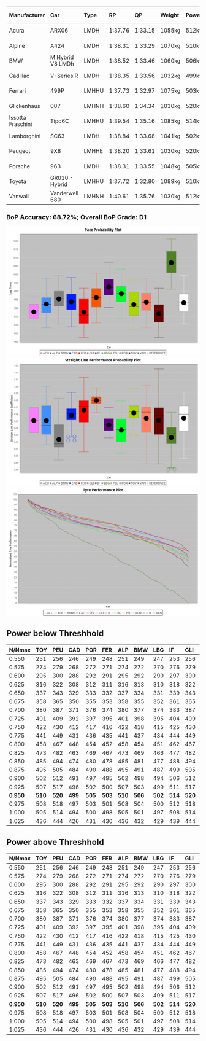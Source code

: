 |Manufacturer|Car|Type|RP|QP|Weight|Power¹|Threshhold|PINC|Power²|E/Stint|AVG Vmax|FDS|RDLC|L/Stint|BOP-Grade|ModelAccuracy|ModelPoints|Match%|
|:-|:-|:-|:-|:-|:-|:-|:-|:-|:-|:-|:-|:-|:-|:-|:-|:-|:-|:-|
|Acura|ARX06|LMDH|1:37.76|1:33.15|1055kg|512kw|210.0kph|0%|512kw|906MJ|310.35kph-327.39kph|-|1.01|29|-Ω1|100.00%|995|43.61%|
|Alpine|A424|LMDH|1:38.31|1:33.29|1070kg|510kw|210.0kph|0%|510kw|905MJ|309.73kph-329.93kph|-|1.00|29|~A1|81.46%|523|98.60%|
|BMW|M Hybrid V8 LMDh|LMDH|1:38.52|1:33.46|1060kg|506kw|210.0kph|0%|506kw|892MJ|305.82kph-328.97kph|-|1.01|29|~A1|98.60%|1690|100.00%|
|Cadillac|V-Series.R|LMDH|1:38.35|1:33.56|1032kg|499kw|210.0kph|0%|499kw|873MJ|305.83kph-329.77kph|-|1.03|29|-A2|98.38%|1765|92.04%|
|Ferrari|499P|LMHHU|1:37.73|1:32.97|1075kg|503kw|210.0kph|0%|503kw|887MJ|308.69kph-330.69kph|190kph|1.02|29|-E1|92.24%|2247|58.35%|
|Glickenhaus|007|LMHNH|1:38.60|1:34.34|1030kg|520kw|210.0kph|0%|520kw|913MJ|317.63kph-329.38kph|-|0.96|29|+B1|96.18%|554|85.93%|
|Issotta Fraschini|Tipo6C|LMHHU|1:39.54|1:35.16|1085kg|514kw|210.0kph|0%|514kw|918MJ|310.28kph-320.65kph|190kph|1.02|29|+Ω1|66.67%|96|34.03%|
|Lamborghini|SC63|LMDH|1:38.84|1:33.68|1041kg|502kw|210.0kph|0%|502kw|883MJ|307.98kph-325.85kph|-|1.05|29|+C1|96.77%|419|78.29%|
|Peugeot|9X8|LMHHE|1:38.20|1:33.61|1030kg|520kw|210.0kph|0%|520kw|910MJ|309.25kph-332.48kph|150kph|1.04|29|-B1|87.65%|1795|88.21%|
|Porsche|963|LMDH|1:38.31|1:33.55|1048kg|505kw|210.0kph|0%|505kw|889MJ|307.24kph-330.28kph|-|1.02|29|-A2|96.81%|5438|90.61%|
|Toyota|GR010 - Hybrid|LMHHU|1:37.72|1:32.80|1089kg|510kw|210.0kph|0%|510kw|905MJ|305.95kph-337.30kph|190kph|1.01|29|-E1|86.04%|1751|59.91%|
|Vanwall|Vanderwell 680|LMHNH|1:40.61|1:35.76|1030kg|512kw|210.0kph|0%|512kw|894MJ|301.98kph-324.28kph|-|1.02|29|+Ω2|91.42%|501|-4.90%|

### BoP Accuracy: 68.72%; Overall BoP Grade: D1
![](BOP/WECTEC/DAYTONA/PREDEFINED/IMG/CUSTOM.png)![](BOP/WECTEC/DAYTONA/PREDEFINED/IMG/CUSTOM_sp.png)![](BOP/WECTEC/DAYTONA/PREDEFINED/IMG/CUSTOM_tw.png)
## Power below Threshhold
|N/Nmax|TOY|PEU|CAD|POR|FER|ALP|BMW|LBG|IF|GLI|VAN|ACU|
|:-|:-|:-|:-|:-|:-|:-|:-|:-|:-|:-|:-|:-|
|0.550|251|256|246|249|248|251|249|247|253|256|252|252|
|0.575|274|279|268|272|271|274|272|270|276|279|275|275|
|0.600|295|300|288|292|291|295|292|290|297|300|296|296|
|0.625|316|322|308|312|311|316|313|310|318|322|317|317|
|0.650|337|343|329|333|332|337|334|331|339|343|338|338|
|0.675|358|365|350|355|353|358|355|352|361|365|359|359|
|0.700|380|387|371|376|374|380|377|374|383|387|381|381|
|0.725|401|409|392|397|395|401|398|395|404|409|403|403|
|0.750|422|430|412|417|416|422|418|415|425|430|423|423|
|0.775|441|449|431|436|435|441|437|434|444|449|442|442|
|0.800|458|467|448|454|452|458|454|451|462|467|460|460|
|0.825|473|482|463|469|467|473|469|466|477|482|475|475|
|0.850|485|494|474|480|478|485|481|477|488|494|486|486|
|0.875|495|505|484|490|488|495|491|487|499|505|497|497|
|0.900|502|512|491|497|495|502|498|494|506|512|504|504|
|0.925|507|517|496|502|500|507|503|499|511|517|509|509|
|**0.950**|**510**|**520**|**499**|**505**|**503**|**510**|**506**|**502**|**514**|**520**|**512**|**512**|
|0.975|508|518|497|503|501|508|504|500|512|518|510|510|
|1.000|505|514|494|500|498|505|501|497|508|514|506|506|
|1.025|436|444|426|431|430|436|432|429|439|444|437|437|

## Power above Threshhold
|N/Nmax|TOY|PEU|CAD|POR|FER|ALP|BMW|LBG|IF|GLI|VAN|ACU|
|:-|:-|:-|:-|:-|:-|:-|:-|:-|:-|:-|:-|:-|
|0.550|251|256|246|249|248|251|249|247|253|256|252|252|
|0.575|274|279|268|272|271|274|272|270|276|279|275|275|
|0.600|295|300|288|292|291|295|292|290|297|300|296|296|
|0.625|316|322|308|312|311|316|313|310|318|322|317|317|
|0.650|337|343|329|333|332|337|334|331|339|343|338|338|
|0.675|358|365|350|355|353|358|355|352|361|365|359|359|
|0.700|380|387|371|376|374|380|377|374|383|387|381|381|
|0.725|401|409|392|397|395|401|398|395|404|409|403|403|
|0.750|422|430|412|417|416|422|418|415|425|430|423|423|
|0.775|441|449|431|436|435|441|437|434|444|449|442|442|
|0.800|458|467|448|454|452|458|454|451|462|467|460|460|
|0.825|473|482|463|469|467|473|469|466|477|482|475|475|
|0.850|485|494|474|480|478|485|481|477|488|494|486|486|
|0.875|495|505|484|490|488|495|491|487|499|505|497|497|
|0.900|502|512|491|497|495|502|498|494|506|512|504|504|
|0.925|507|517|496|502|500|507|503|499|511|517|509|509|
|**0.950**|**510**|**520**|**499**|**505**|**503**|**510**|**506**|**502**|**514**|**520**|**512**|**512**|
|0.975|508|518|497|503|501|508|504|500|512|518|510|510|
|1.000|505|514|494|500|498|505|501|497|508|514|506|506|
|1.025|436|444|426|431|430|436|432|429|439|444|437|437|
